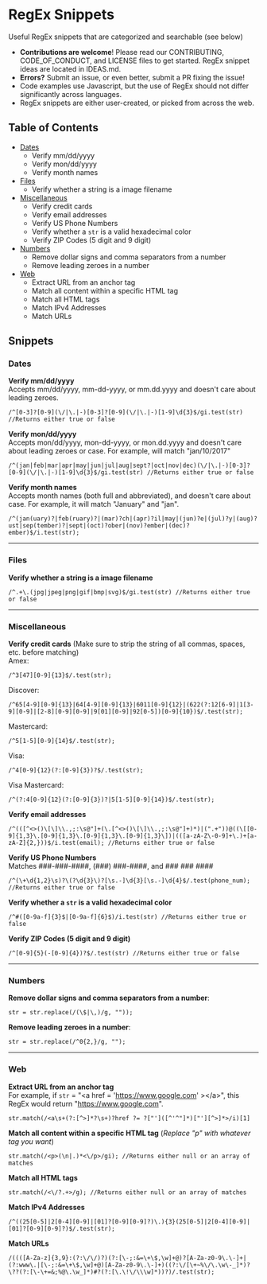 # RegEx Snippets
Useful RegEx snippets that are categorized and searchable (see below)
* **Contributions are welcome**! Please read our CONTRIBUTING, CODE_OF_CONDUCT, and LICENSE files to get started. RegEx snippet ideas are located in IDEAS.md.
* **Errors?** Submit an issue, or even better, submit a PR fixing the issue!
* Code examples use Javascript, but the use of RegEx should not differ significantly across languages.
* RegEx snippets are either user-created, or picked from across the web.

## Table of Contents

* [Dates](#dates)
  * Verify mm/dd/yyyy
  * Verify mon/dd/yyyy
  * Verify month names
* [Files](#files)
  * Verify whether a string is a image filename
* [Miscellaneous](#miscellaneous)
  * Verify credit cards
  * Verify email addresses
  * Verify US Phone Numbers
  * Verify whether a `str` is a valid hexadecimal color
  * Verify ZIP Codes (5 digit and 9 digit)
* [Numbers](#numbers)
  * Remove dollar signs and comma separators from a number
  * Remove leading zeroes in a number
* [Web](#web)
  * Extract URL from an anchor tag
  * Match all content within a specific HTML tag
  * Match all HTML tags
  * Match IPv4 Addresses
  * Match URLs

## Snippets

### Dates <a name="dates"></a>
**Verify mm/dd/yyyy**  
Accepts mm/dd/yyyy, mm-dd-yyyy, or mm.dd.yyyy and doesn't care about leading zeroes. 
```
/^[0-3]?[0-9](\/|\.|-)[0-3]?[0-9](\/|\.|-)[1-9]\d{3}$/gi.test(str) //Returns either true or false
```

**Verify mon/dd/yyyy**  
Accepts mon/dd/yyyy, mon-dd-yyyy, or mon.dd.yyyy and doesn't care about leading zeroes or case. For example, will match "jan/10/2017"
```
/^(jan|feb|mar|apr|may|jun|jul|aug|sept?|oct|nov|dec)(\/|\.|-)[0-3]?[0-9](\/|\.|-)[1-9]\d{3}$/gi.test(str) //Returns either true or false
```

**Verify month names**  
Accepts month names (both full and abbreviated), and doesn't care about case. For example, it will match "January" and "jan".
```
/^(jan(uary)?|feb(ruary)?|(mar)?ch|(apr)?il|may|(jun)?e|(jul)?y|(aug)?ust|sep(tember)?|sept|(oct)?ober|(nov)?ember|(dec)?ember)$/i.test(str);
```


---

### Files <a name="files"></a>
**Verify whether a string is a image filename**
```
/^.+\.(jpg|jpeg|png|gif|bmp|svg)$/gi.test(str) //Returns either true or false
```

---

### Miscellaneous <a name="miscellaneous"></a>
**Verify credit cards** (Make sure to strip the string of all commas, spaces, etc. before matching)  
Amex: 
```
/^3[47][0-9]{13}$/.test(str);
```

Discover: 
```
/^65[4-9][0-9]{13}|64[4-9][0-9]{13}|6011[0-9]{12}|(622(?:12[6-9]|1[3-9][0-9]|[2-8][0-9][0-9]|9[01][0-9]|92[0-5])[0-9]{10})$/.test(str);
```

Mastercard: 
```
/^5[1-5][0-9]{14}$/.test(str);
```

Visa: 
```
/^4[0-9]{12}(?:[0-9]{3})?$/.test(str);
```

Visa Mastercard: 
```
/^(?:4[0-9]{12}(?:[0-9]{3})?|5[1-5][0-9]{14})$/.test(str);
```

**Verify email addresses**
```
/^(([^<>()\[\]\\.,;:\s@"]+(\.[^<>()\[\]\\.,;:\s@"]+)*)|(".+"))@((\[[0-9]{1,3}\.[0-9]{1,3}\.[0-9]{1,3}\.[0-9]{1,3}\])|(([a-zA-Z\-0-9]+\.)+[a-zA-Z]{2,}))$/i.test(email); //Returns either true or false
```

**Verify US Phone Numbers**  
Matches ###-###-####, (###) ###-####, and ### ### ####
```
/^(\+\d{1,2}\s)?\(?\d{3}\)?[\s.-]\d{3}[\s.-]\d{4}$/.test(phone_num); //Returns either true or false
```

**Verify whether a `str` is a valid hexadecimal color**
```
/^#([0-9a-f]{3}$|[0-9a-f]{6}$)/i.test(str) //Returns either true or false
```

**Verify ZIP Codes (5 digit and 9 digit)**
```
/^[0-9]{5}(-[0-9]{4})?$/.test(str) //Returns either true or false
```

---

### Numbers <a name="numbers"></a>

**Remove dollar signs and comma separators from a number**:
```
str = str.replace(/(\$|\,)/g, ""));
```

**Remove leading zeroes in a number**:    
```
str = str.replace(/^0{2,}/g, "");
```

---

### Web <a name="web"></a>

**Extract URL from an anchor tag**  
For example, if `str` = "&lt;a href = 'https://www.google.com' &gt;&lt;/a&gt;", this RegEx would return "https://www.google.com".  

```
str.match(/<a\s+(?:[^>]*?\s+)?href ?= ?["']([^'^"]*)["'][^>]*>/i)[1] 
```

**Match all content within a specific HTML tag** (*Replace "p" with whatever tag you want*)
```
str.match(/<p>(\n|.)*<\/p>/gi); //Returns either null or an array of matches
```

**Match all HTML tags**
```
str.match(/<\/?.+>/g); //Returns either null or an array of matches
```

**Match IPv4 Addresses**
```
/^((25[0-5]|2[0-4][0-9]|[01]?[0-9][0-9]?)\.){3}(25[0-5]|2[0-4][0-9]|[01]?[0-9][0-9]?)$/.test(str);
```

**Match URLs**
```
/((([A-Za-z]{3,9}:(?:\/\/)?)(?:[\-;:&=\+\$,\w]+@)?[A-Za-z0-9\.\-]+|(?:www\.|[\-;:&=\+\$,\w]+@)[A-Za-z0-9\.\-]+)((?:\/[\+~%\/\.\w\-_]*)?\??(?:[\-\+=&;%@\.\w_]*)#?(?:[\.\!\/\\\w]*))?)/.test(str);
```

